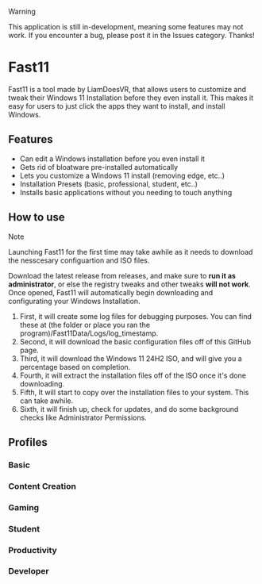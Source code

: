 > [!WARNING]
> This application is still in-development, meaning some features may not work. If you encounter a bug, please post it in the Issues category. Thanks!

# Fast11

Fast11 is a tool made by LiamDoesVR, that allows users to customize and tweak their Windows 11 Installation before they even install it. This makes it easy for users to just click the apps they want to install, and install Windows.


## Features

- Can edit a Windows installation before you even install it
- Gets rid of bloatware pre-installed automatically
- Lets you customize a Windows 11 install (removing edge, etc..)
- Installation Presets (basic, professional, student, etc..)
- Installs basic applications without you needing to touch anything



## How to use
> [!NOTE]
> Launching Fast11 for the first time may take awhile as it needs to download the nesscesary configuartion and ISO files.

Download the latest release from releases, and make sure to **run it as administrator**, or else the registry tweaks and other tweaks **will not work**. Once opened, Fast11 will automatically begin downloading and configurating your Windows Installation.

1. First, it will create some log files for debugging purposes. You can find these at (the folder or place you ran the program)/Fast11Data/Logs/log_timestamp.
2. Second, it will download the basic configuration files off of this GitHub page.
3. Third, it will download the Windows 11 24H2 ISO, and will give you a percentage based on completion.
4. Fourth, it will extract the installation files off of the ISO once it's done downloading.
5. Fifth, It will start to copy over the installation files to your system. This can take awhile.
6. Sixth, it will finish up, check for updates, and do some background checks like Administrator Permissions.

## Profiles

### Basic

### Content Creation

### Gaming

### Student

### Productivity

### Developer

